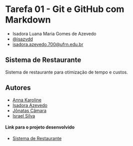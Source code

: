 # Tarefa 01 - Git e GitHub com Markdown

* Isadora Luana Maria Gomes de Azevedo
* [@isazvdd](https://github.com/isazvdd)
* isadora.azevedo.700@ufrn.edu.br

## Sistema de Restaurante

Sistema de restaurante para otimização de tempo e custos. 


## Autores

- [Anna Karoline](https://github.com/OliveiraAnna99)
- [Isadora Azevedo](https://github.com/isazvdd)
- [Jônatas Câmara](https://github.com/JohnnyArleKing)
- [Israel Silva](https://github.com/israelsilva282)


#### Link para o projeto desenvolvido

- [Sistema de Restaurante](https://github.com/OliveiraAnna99/es-sigres)